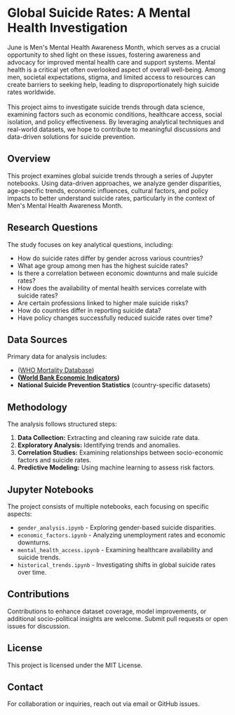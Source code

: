 # Global Suicide Rates: A Mental Health Investigation

June is Men's Mental Health Awareness Month, which serves as a crucial opportunity to shed light on these issues, fostering awareness and advocacy for improved mental health care and support systems. Mental health is a critical yet often overlooked aspect of overall well-being. Among men, societal expectations, stigma, and limited access to resources can create barriers to seeking help, leading to disproportionately high suicide rates worldwide. 
<br> <br>
This project aims to investigate suicide trends through data science, examining factors such as economic conditions, healthcare access, social isolation, and policy effectiveness. By leveraging analytical techniques and real-world datasets, we hope to contribute to meaningful discussions and data-driven solutions for suicide prevention.

## Overview
This project examines global suicide trends through a series of Jupyter notebooks. Using data-driven approaches, we analyze gender disparities, age-specific trends, economic influences, cultural factors, and policy impacts to better understand suicide rates, particularly in the context of Men's Mental Health Awareness Month.

## Research Questions
The study focuses on key analytical questions, including:
- How do suicide rates differ by gender across various countries?
- What age group among men has the highest suicide rates?
- Is there a correlation between economic downturns and male suicide rates?
- How does the availability of mental health services correlate with suicide rates?
- Are certain professions linked to higher male suicide risks?
- How do countries differ in reporting suicide data?
- Have policy changes successfully reduced suicide rates over time?

## Data Sources
Primary data for analysis includes:
- ([WHO Mortality Database](https://platform.who.int/mortality))
- **([World Bank Economic Indicators](https://databank.worldbank.org))**
- **National Suicide Prevention Statistics** (country-specific datasets)

## Methodology
The analysis follows structured steps:
1. **Data Collection:** Extracting and cleaning raw suicide rate data.
2. **Exploratory Analysis:** Identifying trends and anomalies.
3. **Correlation Studies:** Examining relationships between socio-economic factors and suicide rates.
4. **Predictive Modeling:** Using machine learning to assess risk factors.

## Jupyter Notebooks
The project consists of multiple notebooks, each focusing on specific aspects:
- `gender_analysis.ipynb` - Exploring gender-based suicide disparities.
- `economic_factors.ipynb` - Analyzing unemployment rates and economic downturns.
- `mental_health_access.ipynb` - Examining healthcare availability and suicide trends.
- `historical_trends.ipynb` - Investigating shifts in global suicide rates over time.

## Contributions
Contributions to enhance dataset coverage, model improvements, or additional socio-political insights are welcome. Submit pull requests or open issues for discussion.

## License
This project is licensed under the MIT License.

## Contact
For collaboration or inquiries, reach out via email or GitHub issues.
